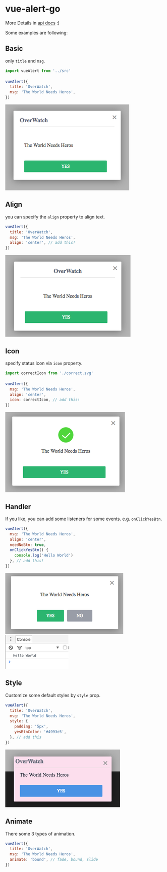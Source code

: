 # vue-alert-go
More Details in [api docs](./API.md) :)

Some examples are following:

## Basic
only `title` and `msg`.

```javascript
import vueAlert from '../src'

vueAlert({
  title: 'OverWatch',
  msg: 'The World Needs Heros',
})
```

![basic](./screenshots/basic.png)


## Align
you can specify the `align` property to align text.

```javascript
vueAlert({
  title: 'OverWatch',
  msg: 'The World Needs Heros',
  align: 'center', // add this!
})
```

![align](./screenshots/align.png)


## Icon
specify status icon via `icon` property.

```javascript
import correctIcon from './correct.svg'

vueAlert({
  msg: 'The World Needs Heros',
  align: 'center', 
  icon: correctIcon, // add this!
})
```

![icon](./screenshots/icon.png)


## Handler
If you like, you can add some listeners for some events. e.g. `onClickYesBtn`.

```javascript
vueAlert({
  msg: 'The World Needs Heros',
  align: 'center',
  needNoBtn: true,
  onClickYesBtn() {
    console.log('Hello World')
  }, // add this!
})
```

![click yes btn](./screenshots/handler2.png)
![handler result](./screenshots/handler1.png)


## Style
Customize some default styles by `style` prop.

```javascript
vueAlert({
  title: 'OverWatch',
  msg: 'The World Needs Heros',
  style: {
    padding: '5px',
    yesBtnColor: '#4993e5',
  }, // add this
})
```
![style](./screenshots/style.png)

## Animate
There some 3 types of animation.

```javascript
vueAlert({
  title: 'OverWatch',
  msg: 'The World Needs Heros',
  animate: 'bound', // fade, bound, slide
})
```